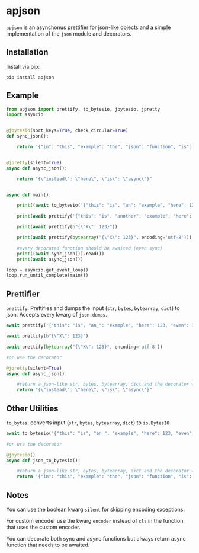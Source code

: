 # apjson

`apjson` is an asynchonus prettifier for json-like objects and a simple implementation of the `json` module and decorators. 

## Installation
Install via pip:
```
pip install apjson
```

## Example
```python
from apjson import prettify, to_bytesio, jbytesio, jpretty
import asyncio


@jbytesio(sort_keys=True, check_circular=True)
def sync_json():

    return '{"in": "this", "example": "the", "json": "function", "is": "sync"}'


@jpretty(silent=True)
async def async_json():

    return "{\"instead\": \"here\", \"is\": \"async\"}"


async def main():

    print((await to_bytesio('{"this": "is", "an": "example", "here": 123}')).read())

    print(await prettify('{"this": "is", "another": "example", "here": True}'))

    print(await prettify(b"{\"X\": 123}"))

    print(await prettify(bytearray("{\"X\": 123}", encoding='utf-8')))

    #every decorated function should be awaited (even sync)
    print((await sync_json()).read())
    print(await async_json())

loop = asyncio.get_event_loop()
loop.run_until_complete(main())
```

## Prettifier
`prettify`: Prettifies and dumps the input (`str`, `bytes`, `bytearray`, `dict`) to json. Accepts every kwarg of `json.dumps`.
```python
await prettify('{"this": "is", "an_": "example", "here": 123, "even": 1.02, "but": False}')

await prettify(b"{\"X\": 123}")

await prettify(bytearray("{\"X\": 123}", encoding='utf-8'))

#or use the decorator

@jpretty(silent=True)
async def async_json():

    #return a json-like str, bytes, bytearray, dict and the decorator will convert it
    return "{\"instead\": \"here\", \"is\": \"async\"}"
```

## Other Utilities

`to_bytes`: converts input (`str`, `bytes`, `bytearray`, `dict`) to `io.BytesIO`
```python
await to_bytesio('{"this": "is", "an_": "example", "here": 123, "even": 1.02, "but": False}')

#or use the decorator

@jbytesio()
async def json_to_bytesio():

    #return a json-like str, bytes, bytearray, dict and the decorator will convert it
    return '{"in": "this", "example": "the", "json": "function", "is": "sync"}'
```

## Notes

You can use the boolean kwarg `silent` for skipping encoding exceptions.

For custom encoder use the kwarg `encoder` instead of `cls` in the function that uses the custom encoder.

You can decorate both sync and async functions but always return async function that needs to be awaited.